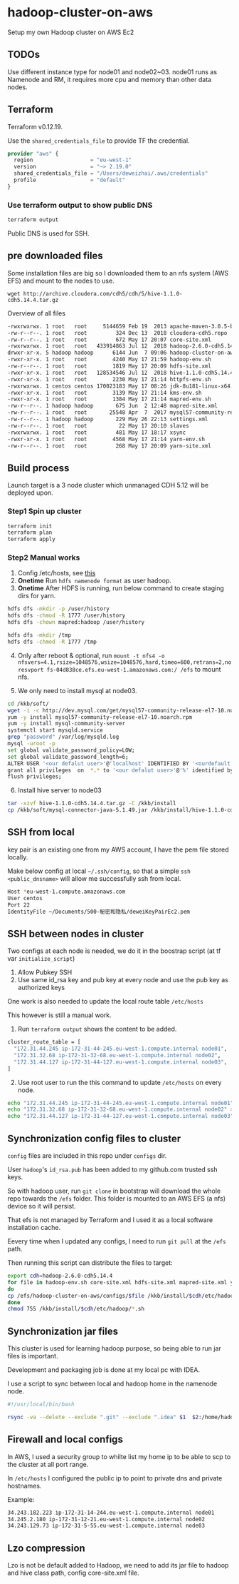 # hadoop-cluster-on-aws

Setup my own Hadoop cluster on AWS Ec2

## TODOs

Use different instance type for node01 and node02~03. node01 runs as Namenode and RM, it requires more cpu and memory than other data nodes.

## Terraform

Terraform v0.12.19.

Use the `shared_credentials_file` to provide TF the credential.

```terraform
provider "aws" {
  region                  = "eu-west-1"
  version                 = "~> 2.19.0"
  shared_credentials_file = "/Users/deweizhai/.aws/credentials"
  profile                 = "default"
}
```

### Use terraform output to show public DNS

```bash
terraform output
```

Public DNS is used for SSH.

## pre downloaded files

Some installation files are big so I downloaded them to an nfs system (AWS EFS) and mount to the nodes to use.

`wget http://archive.cloudera.com/cdh5/cdh/5/hive-1.1.0-cdh5.14.4.tar.gz`

Overview of all files

```bash
-rwxrwxrwx. 1 root   root     5144659 Feb 19  2013 apache-maven-3.0.5-bin.tar.gz
-rw-r--r--. 1 root   root         324 Dec 13  2018 cloudera-cdh5.repo
-rw-r--r--. 1 root   root         672 May 17 20:07 core-site.xml
-rwxrwxrwx. 1 root   root   433914863 Jul 12  2018 hadoop-2.6.0-cdh5.14.4.tar.gz
drwxr-xr-x. 5 hadoop hadoop      6144 Jun  7 09:06 hadoop-cluster-on-aws
-rwxr-xr-x. 1 root   root        4240 May 17 21:59 hadoop-env.sh
-rw-r--r--. 1 root   root        1819 May 17 20:09 hdfs-site.xml
-rwxr-xr-x. 1 root   root   128534546 Jul 12  2018 hive-1.1.0-cdh5.14.4.tar.gz
-rwxr-xr-x. 1 root   root        2230 May 17 21:14 httpfs-env.sh
-rwxrwxrwx. 1 centos centos 170023183 May 17 08:26 jdk-8u181-linux-x64.rpm
-rwxr-xr-x. 1 root   root        3139 May 17 21:14 kms-env.sh
-rwxr-xr-x. 1 root   root        1384 May 17 21:14 mapred-env.sh
-rw-r--r--. 1 hadoop hadoop       675 Jun  2 12:48 mapred-site.xml
-rw-r--r--. 1 root   root       25548 Apr  7  2017 mysql57-community-release-el7-10.noarch.rpm
-rw-r--r--. 1 hadoop hadoop       229 May 26 22:13 settings.xml
-rw-r--r--. 1 root   root          22 May 17 20:10 slaves
-rwxrwxrwx. 1 root   root         481 May 17 18:17 xsync
-rwxr-xr-x. 1 root   root        4568 May 17 21:14 yarn-env.sh
-rw-r--r--. 1 root   root         268 May 17 20:09 yarn-site.xml
```

## Build process

Launch target is a 3 node cluster which unmanaged CDH 5.12 will be deployed upon.

### Step1 Spin up cluster

```bash
terraform init
terraform plan
terraform apply
```

### Step2 Manual works

1. Config /etc/hosts, see [this](#ssh-between-nodes-in-cluster)
2. **Onetime** Run `hdfs namenode format` as user hadoop.
3. **Onetime** After HDFS is running, run below command to create staging dirs for yarn.

```bash
hdfs dfs -mkdir -p /user/history
hdfs dfs -chmod -R 1777 /user/history
hdfs dfs -chown mapred:hadoop /user/history

hdfs dfs -mkdir /tmp
hdfs dfs -chmod -R 1777 /tmp
```

4. Only after reboot & optional, run `mount -t nfs4 -o nfsvers=4.1,rsize=1048576,wsize=1048576,hard,timeo=600,retrans=2,noresvport fs-04d838ce.efs.eu-west-1.amazonaws.com:/ /efs` to mount nfs.

5. We only need to install mysql at node03.

```bash
cd /kkb/soft/
wget -i -c http://dev.mysql.com/get/mysql57-community-release-el7-10.noarch.rpm
yum -y install mysql57-community-release-el7-10.noarch.rpm
yum -y install mysql-community-server
systemctl start mysqld.service
grep "password" /var/log/mysqld.log
mysql -uroot -p
set global validate_password_policy=LOW;
set global validate_password_length=6;
ALTER USER '<our defalut user>'@'localhost' IDENTIFIED BY '<ourdefault password>';
grant all privileges  on  *.* to '<our defalut user>'@'%' identified by '<ourdefault password>' with grant option;
flush privileges;
```

6. Install hive server to node03

```bash
tar -xzvf hive-1.1.0-cdh5.14.4.tar.gz -C /kkb/install
cp /kkb/soft/mysql-connector-java-5.1.49.jar /kkb/install/hive-1.1.0-cdh5.14.4/lib/
```


## SSH from local

key pair is an existing one from my AWS account, I have the pem file stored locally.

Make below config at local `~/.ssh/config`, so that a simple `ssh <public_dnsname>` will allow me successfully ssh from local.

```bash
Host *eu-west-1.compute.amazonaws.com
User centos
Port 22
IdentityFile ~/Documents/500-秘密和隐私/deweiKeyPairEc2.pem
```

## SSH between nodes in cluster

Two configs at each node is needed, we do it in the boostrap script (at tf var `initialize_script`)

1. Allow Pubkey SSH
2. Use same id_rsa key and pub key at every node and use the pub key as authorized keys

One work is also needed to update the local route table `/etc/hosts`

This however is still a manual work.

1. Run `terraform output` shows the content to be added.

```bash
cluster_route_table = [
  "172.31.44.245 ip-172-31-44-245.eu-west-1.compute.internal node01",
  "172.31.32.68 ip-172-31-32-68.eu-west-1.compute.internal node02",
  "172.31.44.127 ip-172-31-44-127.eu-west-1.compute.internal node03",
]
```

2. Use root user to run the this command to update `/etc/hosts` on every node.

```bash
echo "172.31.44.245 ip-172-31-44-245.eu-west-1.compute.internal node01" >> /etc/hosts
echo "172.31.32.68 ip-172-31-32-68.eu-west-1.compute.internal node02" >> /etc/hosts
echo "172.31.44.127 ip-172-31-44-127.eu-west-1.compute.internal node03" >> /etc/hosts
```

## Synchronization config files to cluster

`config` files are included in this repo under `configs` dir.

User `hadoop`'s `id_rsa.pub` has been added to my github.com trusted ssh keys.

So with hadoop user, run `git clone` in bootstrap will download the whole repo towards the `/efs` folder. This folder is mounted to an AWS EFS (a nfs) device so it will persist.

That efs is not managed by Terraform and I used it as a local software installation cache.

Eevery time when I updated any configs, I need to run `git pull` at the `/efs` path.

Then running this script can distribute the files to target:

```bash
export cdh=hadoop-2.6.0-cdh5.14.4
for file in hadoop-env.sh core-site.xml hdfs-site.xml mapred-site.xml yarn-site.xml slaves yarn-env.sh
do
cp /efs/hadoop-cluster-on-aws/configs/$file /kkb/install/$cdh/etc/hadoop/$file
done
chmod 755 /kkb/install/$cdh/etc/hadoop/*.sh
```

## Synchronization jar files

This cluster is used for learning hadoop purpose, so being able to run jar files is important.

Development and packaging job is done at my local pc with IDEA.

I use a script to sync between local and hadoop home in the namenode node.

```bash
#!/usr/local/bin/bash

rsync -va --delete --exclude ".git" --exclude ".idea" $1  $2:/home/hadoop
```

## Firewall and local configs

In AWS, I used a security group to whilte list my home ip to be able to scp to the cluster at all port range.

In `/etc/hosts` I configured the public ip to point to private dns and private hostnames.

Example:

```bash
34.243.182.223 ip-172-31-14-244.eu-west-1.compute.internal node01
34.245.2.180 ip-172-31-12-21.eu-west-1.compute.internal node02
34.243.129.73 ip-172-31-5-55.eu-west-1.compute.internal node03
```

## Lzo compression

Lzo is not be default added to Hadoop, we need to add its jar file to hadoop and hive class path, config core-site.xml file.
